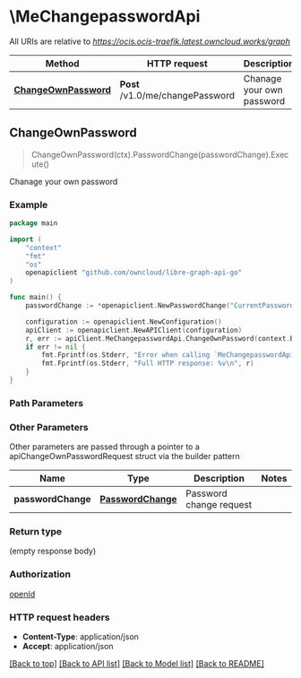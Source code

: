 # \MeChangepasswordApi

All URIs are relative to *https://ocis.ocis-traefik.latest.owncloud.works/graph*

Method | HTTP request | Description
------------- | ------------- | -------------
[**ChangeOwnPassword**](MeChangepasswordApi.md#ChangeOwnPassword) | **Post** /v1.0/me/changePassword | Chanage your own password



## ChangeOwnPassword

> ChangeOwnPassword(ctx).PasswordChange(passwordChange).Execute()

Chanage your own password

### Example

```go
package main

import (
    "context"
    "fmt"
    "os"
    openapiclient "github.com/owncloud/libre-graph-api-go"
)

func main() {
    passwordChange := *openapiclient.NewPasswordChange("CurrentPassword_example", "NewPassword_example") // PasswordChange | Password change request

    configuration := openapiclient.NewConfiguration()
    apiClient := openapiclient.NewAPIClient(configuration)
    r, err := apiClient.MeChangepasswordApi.ChangeOwnPassword(context.Background()).PasswordChange(passwordChange).Execute()
    if err != nil {
        fmt.Fprintf(os.Stderr, "Error when calling `MeChangepasswordApi.ChangeOwnPassword``: %v\n", err)
        fmt.Fprintf(os.Stderr, "Full HTTP response: %v\n", r)
    }
}
```

### Path Parameters



### Other Parameters

Other parameters are passed through a pointer to a apiChangeOwnPasswordRequest struct via the builder pattern


Name | Type | Description  | Notes
------------- | ------------- | ------------- | -------------
 **passwordChange** | [**PasswordChange**](PasswordChange.md) | Password change request | 

### Return type

 (empty response body)

### Authorization

[openId](../README.md#openId)

### HTTP request headers

- **Content-Type**: application/json
- **Accept**: application/json

[[Back to top]](#) [[Back to API list]](../README.md#documentation-for-api-endpoints)
[[Back to Model list]](../README.md#documentation-for-models)
[[Back to README]](../README.md)

